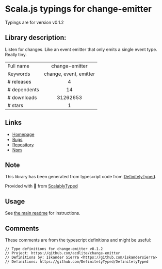 
# Scala.js typings for change-emitter

Typings are for version v0.1.2

## Library description:
Listen for changes. Like an event emitter that only emits a single event type. Really tiny.

|                    |                 |
| ------------------ | :-------------: |
| Full name          | change-emitter |
| Keywords           | change, event, emitter |
| # releases         | 4 |
| # dependents       | 14 |
| # downloads        | 31262653 |
| # stars            | 1 |

## Links
- [Homepage](https://github.com/acdlite/change-emitter#readme)
- [Bugs](https://github.com/acdlite/change-emitter/issues)
- [Repository](https://github.com/acdlite/change-emitter)
- [Npm](https://www.npmjs.com/package/change-emitter)
    


## Note
This library has been generated from typescript code from [DefinitelyTyped](https://definitelytyped.org).

Provided with :purple_heart: from [ScalablyTyped](https://github.com/oyvindberg/ScalablyTyped)

## Usage
See [the main readme](../../readme.md) for instructions.

## Comments

These comments are from the typescript definitions and might be useful:
```
// Type definitions for change-emitter v0.1.2
// Project: https://github.com/acdlite/change-emitter
// Definitions by: Iskander Sierra <https://github.com/iskandersierra>
// Definitions: https://github.com/DefinitelyTyped/DefinitelyTyped

```

